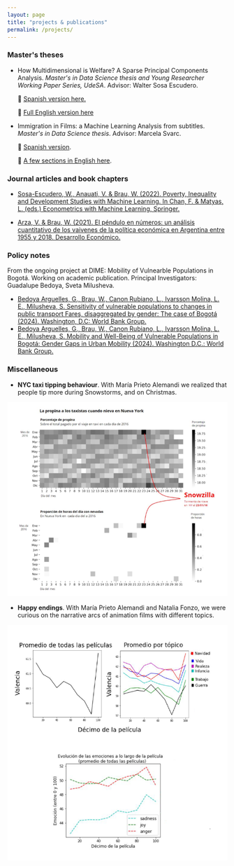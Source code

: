```yaml
---
layout: page
title: "projects & publications"
permalink: /projects/
---
```


### Master's theses

- How Multidimensional is Welfare? A Sparse Principal Components Analysis.  _Master's in Data Science thesis and Young Researcher Working Paper Series, UdeSA_. Advisor: Walter Sosa Escudero. 

  📄   [Spanish version here.](https://ideas.repec.org/p/sad/ypaper/5.html) 

  📄   [Full English version here](/assets/pdf/BRAU_thesis_mae.pdf)



- Immigration in Films: a Machine Learning Analysis from subtitles. _Master's in Data Science thesis_. Advisor: Marcela Svarc. 

  📄  [Spanish version](https://repositorio.udesa.edu.ar/items/71f85ce1-b287-4618-8470-05c5bdaafa1f). 

  📄  [A few sections in English here](/assets/pdf/BRAU_thesis_mcd-subset.pdf).



### Journal articles and book chapters

- [Sosa-Escudero, W., Anauati, V. & Brau, W. (2022). Poverty, Inequality and Development Studies with Machine Learning. In Chan, F. & Matyas, L. (eds.) Econometrics with Machine Learning, Springer.](https://link.springer.com/chapter/10.1007/978-3-031-15149-1_9)
 

- [Arza, V. & Brau, W. (2021). El péndulo en números: un análisis cuantitativo de los vaivenes de la política económica en Argentina entre 1955 y 2018. Desarrollo Económico.](https://revistas.ides.org.ar/desarrollo-economico/article/view/133)


### Policy notes

From the ongoing project at DIME: Mobility of Vulnearble Populations in Bogotá. Working on academic publication.
Principal Investigators: Guadalupe Bedoya, Sveta Milusheva.  

  * [Bedoya Arguelles, G., Brau, W., Canon Rubiano, L., Ivarsson Molina, L. E., Milusheva, S.
Sensitivity of vulnerable populations to changes in public transport Fares, disaggregated by
gender: The case of Bogotá (2024). Washington, D.C: World Bank Group.](https://documents.worldbank.org/pt/publication/documents-reports/documentdetail/099422408122455548/idu1ae87f69b1db9014a871820e1c9891bde71cc)
  * [Bedoya Arguelles, G., Brau, W., Canon Rubiano, L., Ivarsson Molina, L. E., Milusheva,
S. Mobility and Well-Being of Vulnerable Populations in Bogotá: Gender Gaps in Urban
Mobility (2024). Washington D.C.: World Bank Group.](https://documents.worldbank.org/en/publication/documents-reports/documentdetail/099414305012464541/idu16164da5313c7b148ac189691622a57a15891)



### Miscellaneous

- **NYC taxi tipping behaviour**. With María Prieto Alemandi we realized that people tip more during Snowstorms, and on Christmas. 

<img src="/assets/img/snow.png" alt="snow" width="600">

- **Happy endings**. With María Prieto Alemandi and Natalia Fonzo, we were curious on the narrative arcs of animation films with different topics.


<img src="/assets/img/emotions_movies.png" alt="emotions" width="600">


